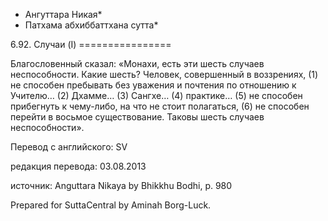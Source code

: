 * Ангуттара Никая*
* Патхама абхиббаттхана сутта*

6\.92\. Случаи \(I\)
\=\=\=\=\=\=\=\=\=\=\=\=\=\=\=\=

Благословенный сказал: «Монахи, есть эти шесть случаев неспособности\. Какие шесть? Человек, совершенный в воззрениях, \(1\) не способен пребывать без уважения и почтения по отношению к Учителю… \(2\) Дхамме… \(3\) Сангхе… \(4\) практике… \(5\) не способен прибегнуть к чему\-либо, на что не стоит полагаться, \(6\) не способен перейти в восьмое существование\. Таковы шесть случаев неспособности»\.

Перевод с английского: SV

редакция перевода: 03\.08\.2013

источник: Anguttara Nikaya by Bhikkhu Bodhi, p\. 980

Prepared for SuttaCentral by Aminah Borg\-Luck\.